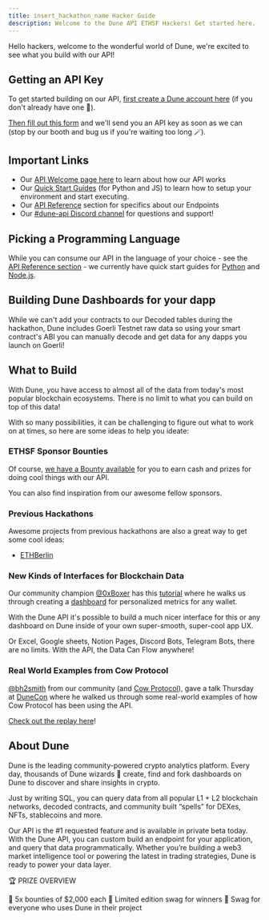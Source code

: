 ```yaml
---
title: insert_hackathon_name Hacker Guide
description: Welcome to the Dune API ETHSF Hackers! Get started here.
---
```


Hello hackers, welcome to the wonderful world of Dune, we're excited to see what you build with our API!

## Getting an API Key

To get started building on our API, [first create a Dune account here](https://dune.com/auth/register) (if you don't already have one 🧙).

[Then fill out this form](https://forms.gle/JgToag62ZGY58nBh6) and we'll send you an API key as soon as we can (stop by our booth and bug us if you're waiting too long 🪄).

## Important Links

- Our [API Welcome page here](api/index.md) to learn about how our API works
- Our [Quick Start Guides](api/quick-start/index.md) (for Python and JS) to learn how to setup your environment and start executing.
- Our [API Reference](api/api-reference/index.md) section for specifics about our Endpoints
- Our [#dune-api Discord channel](https://discord.com/channels/757637422384283659/1019910980634939433) for questions and support!

## Picking a Programming Language
While you can consume our API in the language of your choice - see the [API Reference section](api/api-reference/authentication.md) - we currently have quick start guides for [Python](api/quick-start/api-py.md) and [Node.js](api/quick-start/api-js.md).

## Building Dune Dashboards for your dapp

While we can't add your contracts to our Decoded tables during the hackathon, Dune includes Goerli Testnet raw data so using your smart contract's ABI you can manually decode and get data for any dapps you launch on Goerli!

## What to Build

With Dune, you have access to almost all of the data from today's most popular blockchain ecosystems. There is no limit to what you can build on top of this data!

With so many possibilities, it can be challenging to figure out what to work on at times, so here are some ideas to help you ideate:

### ETHSF Sponsor Bounties

Of course, [we have a Bounty available](https://ethglobal.com/events/ethsanfrancisco2022/prizes#dune) for you to earn cash and prizes for doing cool things with our API.

You can also find inspiration from our awesome fellow sponsors.

### Previous Hackathons

Awesome projects from previous hackathons are also a great way to get some cool ideas:

- [ETHBerlin](https://dunedigest.substack.com/p/dune-digest-48)

### New Kinds of Interfaces for Blockchain Data

Our community champion [@0xBoxer](https://dune.com/0xBoxer) has this [tutorial](https://youtu.be/ez3VfcfNwvc) where he walks us through creating a [dashboard](https://dune.com/0xBoxer/gas-tracker-dashboard) for personalized metrics for any wallet.

With the Dune API it's possible to build a much nicer interface for this or any dashboard on Dune inside of your own super-smooth, super-cool app UX.

Or Excel, Google sheets, Notion Pages, Discord Bots, Telegram Bots, there are no limits.
With the API, the Data Can Flow anywhere!

### Real World Examples from Cow Protocol

[@bh2smith](https://dune.com/bh2smith) from our community (and [Cow Protocol](https://dune.com/cowprotocol)), gave a talk Thursday at [DuneCon](https://dunecon.com) where he walked us through some real-world examples of how Cow Protocol has been using the API.

[Check out the replay here](https://youtu.be/VEvk-iqxXIM?t=404)!

## About Dune

Dune is the leading community-powered crypto analytics platform. Every day, thousands of Dune wizards 🧙 create, find and fork dashboards on Dune to discover and share insights in crypto.

Just by writing SQL, you can query data from all popular L1 + L2 blockchain networks, decoded contracts, and community built “spells” for DEXes, NFTs, stablecoins and more.

Our API is the #1 requested feature and is available in private beta today. With the Dune API, you can custom build an endpoint for your application, and query that data programmatically. Whether you’re building a web3 market intelligence tool or powering the latest in trading strategies, Dune is ready to power your data layer.


🏆 PRIZE OVERVIEW 

🥇 5x bounties of $2,000 each
🧢 Limited edition swag for winners
👕 Swag for everyone who uses Dune in their project